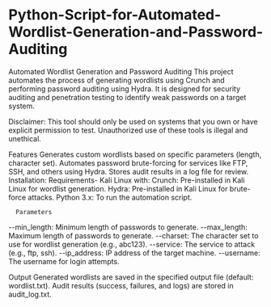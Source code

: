 # Python-Script-for-Automated-Wordlist-Generation-and-Password-Auditing

Automated Wordlist Generation and Password Auditing
This project automates the process of generating wordlists using Crunch and performing password auditing using Hydra. It is designed for security auditing and penetration testing to identify weak passwords on a target system.

Disclaimer: This tool should only be used on systems that you own or have explicit permission to test. Unauthorized use of these tools is illegal and unethical.

Features
Generates custom wordlists based on specific parameters (length, character set).
Automates password brute-forcing for services like FTP, SSH, and others using Hydra.
Stores audit results in a log file for review.
Installation: 
Requirements- 
Kali Linux with:
           Crunch: Pre-installed in Kali Linux for wordlist generation.
           Hydra: Pre-installed in Kali Linux for brute-force attacks.
           Python 3.x: To run the automation script.

      Parameters 
--min_length: Minimum length of passwords to generate.
--max_length: Maximum length of passwords to generate.
--charset: The character set to use for wordlist generation (e.g., abc123).
--service: The service to attack (e.g., ftp, ssh).
--ip_address: IP address of the target machine.
--username: The username for login attempts.

Output
Generated wordlists are saved in the specified output file (default: wordlist.txt).
Audit results (success, failures, and logs) are stored in audit_log.txt.
